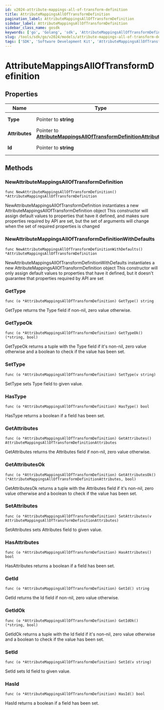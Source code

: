 ```yaml
---
id: v2024-attribute-mappings-all-of-transform-definition
title: AttributeMappingsAllOfTransformDefinition
pagination_label: AttributeMappingsAllOfTransformDefinition
sidebar_label: AttributeMappingsAllOfTransformDefinition
sidebar_class_name: gosdk
keywords: ['go', 'Golang', 'sdk', 'AttributeMappingsAllOfTransformDefinition', 'V2024AttributeMappingsAllOfTransformDefinition'] 
slug: /tools/sdk/go/v2024/models/attribute-mappings-all-of-transform-definition
tags: ['SDK', 'Software Development Kit', 'AttributeMappingsAllOfTransformDefinition', 'V2024AttributeMappingsAllOfTransformDefinition']
---
```


# AttributeMappingsAllOfTransformDefinition

## Properties

Name | Type | Description | Notes
------------ | ------------- | ------------- | -------------
**Type** | Pointer to **string** | The type of transform | [optional] 
**Attributes** | Pointer to [**AttributeMappingsAllOfTransformDefinitionAttributes**](attribute-mappings-all-of-transform-definition-attributes) |  | [optional] 
**Id** | Pointer to **string** | Transform Operation | [optional] 

## Methods

### NewAttributeMappingsAllOfTransformDefinition

`func NewAttributeMappingsAllOfTransformDefinition() *AttributeMappingsAllOfTransformDefinition`

NewAttributeMappingsAllOfTransformDefinition instantiates a new AttributeMappingsAllOfTransformDefinition object
This constructor will assign default values to properties that have it defined,
and makes sure properties required by API are set, but the set of arguments
will change when the set of required properties is changed

### NewAttributeMappingsAllOfTransformDefinitionWithDefaults

`func NewAttributeMappingsAllOfTransformDefinitionWithDefaults() *AttributeMappingsAllOfTransformDefinition`

NewAttributeMappingsAllOfTransformDefinitionWithDefaults instantiates a new AttributeMappingsAllOfTransformDefinition object
This constructor will only assign default values to properties that have it defined,
but it doesn't guarantee that properties required by API are set

### GetType

`func (o *AttributeMappingsAllOfTransformDefinition) GetType() string`

GetType returns the Type field if non-nil, zero value otherwise.

### GetTypeOk

`func (o *AttributeMappingsAllOfTransformDefinition) GetTypeOk() (*string, bool)`

GetTypeOk returns a tuple with the Type field if it's non-nil, zero value otherwise
and a boolean to check if the value has been set.

### SetType

`func (o *AttributeMappingsAllOfTransformDefinition) SetType(v string)`

SetType sets Type field to given value.

### HasType

`func (o *AttributeMappingsAllOfTransformDefinition) HasType() bool`

HasType returns a boolean if a field has been set.

### GetAttributes

`func (o *AttributeMappingsAllOfTransformDefinition) GetAttributes() AttributeMappingsAllOfTransformDefinitionAttributes`

GetAttributes returns the Attributes field if non-nil, zero value otherwise.

### GetAttributesOk

`func (o *AttributeMappingsAllOfTransformDefinition) GetAttributesOk() (*AttributeMappingsAllOfTransformDefinitionAttributes, bool)`

GetAttributesOk returns a tuple with the Attributes field if it's non-nil, zero value otherwise
and a boolean to check if the value has been set.

### SetAttributes

`func (o *AttributeMappingsAllOfTransformDefinition) SetAttributes(v AttributeMappingsAllOfTransformDefinitionAttributes)`

SetAttributes sets Attributes field to given value.

### HasAttributes

`func (o *AttributeMappingsAllOfTransformDefinition) HasAttributes() bool`

HasAttributes returns a boolean if a field has been set.

### GetId

`func (o *AttributeMappingsAllOfTransformDefinition) GetId() string`

GetId returns the Id field if non-nil, zero value otherwise.

### GetIdOk

`func (o *AttributeMappingsAllOfTransformDefinition) GetIdOk() (*string, bool)`

GetIdOk returns a tuple with the Id field if it's non-nil, zero value otherwise
and a boolean to check if the value has been set.

### SetId

`func (o *AttributeMappingsAllOfTransformDefinition) SetId(v string)`

SetId sets Id field to given value.

### HasId

`func (o *AttributeMappingsAllOfTransformDefinition) HasId() bool`

HasId returns a boolean if a field has been set.


